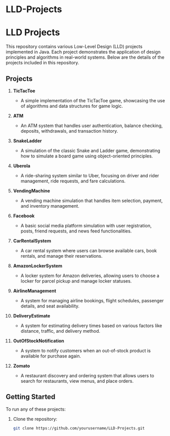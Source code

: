 # LLD-Projects


# LLD Projects

This repository contains various Low-Level Design (LLD) projects implemented in Java. Each project demonstrates the application of design principles and algorithms in real-world systems. Below are the details of the projects included in this repository.

## Projects

1. **TicTacToe**
   - A simple implementation of the TicTacToe game, showcasing the use of algorithms and data structures for game logic.

2. **ATM**
   - An ATM system that handles user authentication, balance checking, deposits, withdrawals, and transaction history.

3. **SnakeLadder**
   - A simulation of the classic Snake and Ladder game, demonstrating how to simulate a board game using object-oriented principles.

4. **Uberola**
   - A ride-sharing system similar to Uber, focusing on driver and rider management, ride requests, and fare calculations.

5. **VendingMachine**
   - A vending machine simulation that handles item selection, payment, and inventory management.

6. **Facebook**
   - A basic social media platform simulation with user registration, posts, friend requests, and news feed functionalities.

7. **CarRentalSystem**
   - A car rental system where users can browse available cars, book rentals, and manage their reservations.

8. **AmazonLockerSystem**
   - A locker system for Amazon deliveries, allowing users to choose a locker for parcel pickup and manage locker statuses.

9. **AirlineManagement**
   - A system for managing airline bookings, flight schedules, passenger details, and seat availability.

10. **DeliveryEstimate**
    - A system for estimating delivery times based on various factors like distance, traffic, and delivery method.

11. **OutOfStockNotification**
    - A system to notify customers when an out-of-stock product is available for purchase again.

12. **Zomato**
    - A restaurant discovery and ordering system that allows users to search for restaurants, view menus, and place orders.

## Getting Started

To run any of these projects:

1. Clone the repository:
   ```bash
   git clone https://github.com/yourusername/LLD-Projects.git
